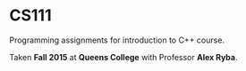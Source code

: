 # CS111
Programming assignments for introduction to C++ course.

Taken **Fall 2015** at **Queens College** with Professor **Alex Ryba**.
